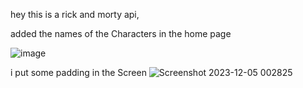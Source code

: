 hey this is a rick and morty api,

added the names of the Characters in the home page

![image](https://github.com/Amjadyabroudi128/rickapi/assets/61939508/256f91b9-5869-48df-81d0-66aef40cd6a2)

i put some padding in the Screen 
![Screenshot 2023-12-05 002825](https://github.com/Amjadyabroudi128/rickapi/assets/61939508/7a911ab4-862d-4d84-999b-ce62dffd9e46)
